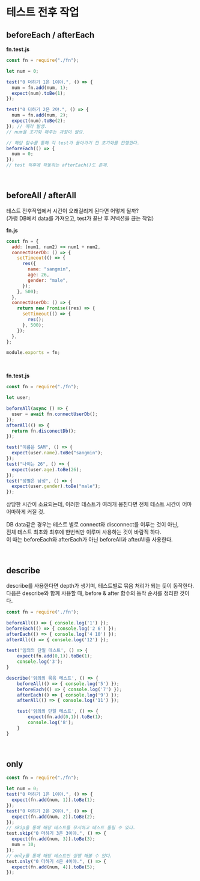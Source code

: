 # 테스트 전후 작업

## beforeEach / afterEach

**fn.test.js**

```jsx
const fn = require("./fn");

let num = 0;

test("0 더하기 1은 1이야.", () => {
  num = fn.add(num, 1);
  expect(num).toBe(1);
});

test("0 더하기 2은 2야.", () => {
  num = fn.add(num, 2);
  expect(num).toBe(2);
}); // 에러 발생.
// num을 초기화 해주는 과정이 필요.

// 해당 함수를 통해 각 test가 돌아가기 전 초기화를 진행한다.
beforeEach(() => {
  num = 0;
});
// test 직후에 작동하는 afterEach()도 존재.
```

<br/>

## beforeAll / afterAll

테스트 전후작업에서 시간이 오래걸리게 된다면 어떻게 될까?<br/>
(가령 DB에서 data를 가져오고, test가 끝난 후 커넥션을 끊는 작업)

**fn.js**

```jsx
const fn = {
  add: (num1, num2) => num1 + num2,
  connectUserDb: () => {
    setTimeout(() => {
      res({
        name: "sangmin",
        age: 26,
        gender: "male",
      });
    }, 500);
  },
  connectUserDb: () => {
    return new Promise((res) => {
      setTimeout(() => {
        res();
      }, 500);
    });
  },
};

module.exports = fn;
```

<br/>

**fn.test.js**

```jsx
const fn = require("./fn");

let user;

beforeAll(async () => {
  user = await fn.connectUserDb();
});
afterAll(() => {
  return fn.disconectDb();
});

test("이름은 SAM", () => {
  expect(user.name).toBe("sangmin");
});
test("나이는 26", () => {
  expect(user.age).toBe(26);
});
test("성별은 남성", () => {
  expect(user.gender).toBe("male");
});
```

상당한 시간이 소요되는데, 이러한 테스트가 여러개 뭉친다면 전체 테스트 시간이 어마어마하게 커질 것.

DB data같은 경우는 테스트 별로 connect와 disconnect를 이루는 것이 아닌,<br/>
전체 테스트 최초와 최후에 한번씩만 이루며 사용하는 것이 바람직 하다.<br/>
이 때는 beforeEach와 afterEach가 아닌 beforeAll과 afterAll을 사용한다.

<br/>

## describe

describe를 사용한다면 depth가 생기며, 테스트별로 묶음 처리가 되는 듯이 동작한다.<br/>
다음은 describe와 함께 사용할 때, before & after 함수의 동작 순서를 정리한 것이다.

```jsx
const fn = require('./fn');

beforeAll(() => { console.log('1') });
beforeEach(() => { console.log('2 6') });
afterEach(() => { console.log('4 10') });
afterAll(() => { console.log('12') });

test('임의의 단일 테스트', () => {
	expect(fn.add(0,1)).toBe(1);
	console.log('3');
}

describe('임의의 묶음 테스트', () => {
	beforeAll(() => { console.log('5') });
	beforeEach(() => { console.log('7') });
	afterEach(() => { console.log('9') });
	afterAll(() => { console.log('11') });

	test('임의의 단일 테스트', () => {
		expect(fn.add(0,1)).toBe(1);
		console.log('8');
	}
}
```

<br/>

## only

```jsx
const fn = require("./fn");

let num = 0;
test("0 더하기 1은 1이야.", () => {
  expect(fn.add(num, 1)).toBe(1);
});
test("0 더하기 2은 2이야.", () => {
  expect(fn.add(num, 2)).toBe(2);
});
// skip을 통해 해당 테스트를 무시하고 테스트 돌릴 수 있다.
test.skip("0 더하기 3은 3이야.", () => {
  expect(fn.add(num, 3)).toBe(3);
  num = 10;
});
// only를 통해 해당 테스트만 실행 해볼 수 있다.
test.only("0 더하기 4은 4이야.", () => {
  expect(fn.add(num, 4)).toBe(5);
});
```
